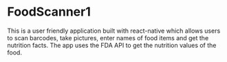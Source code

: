 # FoodScanner1

This is a user friendly application built with react-native which allows users to scan barcodes, take pictures, enter names of food items and 
get the nutrition facts. The app uses the FDA API to get the nutrition values of the food. 
